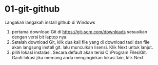 # 01-git-github

Langakah langakah install github di Windows
1. pertama download Git di https://git-scm.com/downloads sesuaikan dengan versi bit laptop nya
2. Setelah download Git, klik dua kali file yang di download tadi dan file akan langsung install git. lalu munculkan lisensi. Klik Next untuk lanjut.
3. pilih lokasi instalasi. Secara default akan terisi C:\Program Files\Git. Ganti lokasi jika memang anda menginginkan lokasi lain, klik Next
